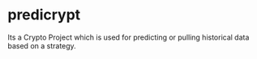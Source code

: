 # predicrypt
Its a Crypto Project which is used for predicting or pulling historical data based on a strategy.
